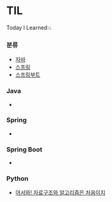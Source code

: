 # TIL
Today I Learned💥

### 분류
- [자바](#Java)
- [스프링](#Spring)
- [스프링부트](#Spring-boot)

### Java
-

### Spring
-

### Spring Boot
-

### Python
- [어서와! 자료구조와 알고리즘은 처음이지](/어서와!-자료구조와-알고리즘은-처음이지)

